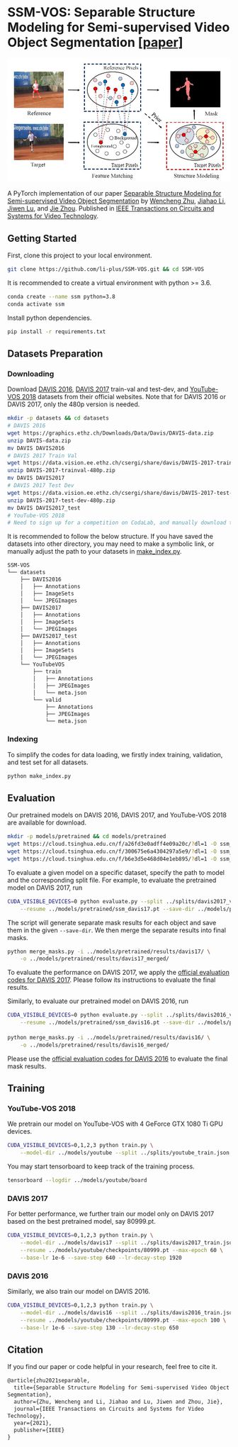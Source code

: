 # SSM-VOS: Separable Structure Modeling for Semi-supervised Video Object Segmentation [[paper]](https://ieeexplore.ieee.org/document/9356697)

![Framework](fig/framework.jpg)

A PyTorch implementation of our paper [Separable Structure Modeling for Semi-supervised Video Object Segmentation](https://ieeexplore.ieee.org/document/9356697) by [Wencheng Zhu](https://woshiwencheng.github.io/), [Jiahao Li](https://github.com/li-plus), [Jiwen Lu](http://ivg.au.tsinghua.edu.cn/Jiwen_Lu/), and [Jie Zhou](http://www.au.tsinghua.edu.cn/info/1078/1635.htm). Published in [IEEE Transactions on Circuits and Systems for Video Technology](https://ieeexplore.ieee.org/xpl/RecentIssue.jsp?punumber=76).

## Getting Started

First, clone this project to your local environment.

```sh
git clone https://github.com/li-plus/SSM-VOS.git && cd SSM-VOS
```

It is recommended to create a virtual environment with python >= 3.6.

```sh
conda create --name ssm python=3.8
conda activate ssm
```

Install python dependencies.

```sh
pip install -r requirements.txt
```

## Datasets Preparation

### Downloading

Download [DAVIS 2016](https://davischallenge.org/davis2016/code.html), [DAVIS 2017](https://davischallenge.org/davis2017/code.html) train-val and test-dev, and [YouTube-VOS 2018](https://youtube-vos.org/dataset/vos/) datasets from their official websites. Note that for DAVIS 2016 or DAVIS 2017, only the 480p version is needed.

```sh
mkdir -p datasets && cd datasets
# DAVIS 2016
wget https://graphics.ethz.ch/Downloads/Data/Davis/DAVIS-data.zip
unzip DAVIS-data.zip
mv DAVIS DAVIS2016
# DAVIS 2017 Train Val
wget https://data.vision.ee.ethz.ch/csergi/share/davis/DAVIS-2017-trainval-480p.zip
unzip DAVIS-2017-trainval-480p.zip
mv DAVIS DAVIS2017
# DAVIS 2017 Test Dev
wget https://data.vision.ee.ethz.ch/csergi/share/davis/DAVIS-2017-test-dev-480p.zip
unzip DAVIS-2017-test-dev-480p.zip
mv DAVIS DAVIS2017_test
# YouTube-VOS 2018
# Need to sign up for a competition on CodaLab, and manually download the dataset.
```

It is recommended to follow the below structure. If you have saved the datasets into other directory, you may need to make a symbolic link, or manually adjust the path to your datasets in [make_index.py](src/make_index.py).

```
SSM-VOS
└── datasets
    ├── DAVIS2016
    │   ├── Annotations
    │   ├── ImageSets
    │   └── JPEGImages
    ├── DAVIS2017
    │   ├── Annotations
    │   ├── ImageSets
    │   └── JPEGImages
    ├── DAVIS2017_test
    │   ├── Annotations
    │   ├── ImageSets
    │   └── JPEGImages
    └── YouTubeVOS
        ├── train
        │   ├── Annotations
        │   ├── JPEGImages
        │   └── meta.json
        └── valid
            ├── Annotations
            ├── JPEGImages
            └── meta.json
```

### Indexing

To simplify the codes for data loading, we firstly index training, validation, and test set for all datasets.

```sh
python make_index.py
```

## Evaluation

Our pretrained models on DAVIS 2016, DAVIS 2017, and YouTube-VOS 2018 are available for download.

```sh
mkdir -p models/pretrained && cd models/pretrained
wget https://cloud.tsinghua.edu.cn/f/a26fd3e0adff4e09a20c/?dl=1 -O ssm_davis16.pt
wget https://cloud.tsinghua.edu.cn/f/300675e6a4304297a5e9/?dl=1 -O ssm_davis17.pt
wget https://cloud.tsinghua.edu.cn/f/b6e3d5e468d04e1eb895/?dl=1 -O ssm_youtube.pt
```

To evaluate a given model on a specific dataset, specify the path to model and the corresponding split file. For example, to evaluate the pretrained model on DAVIS 2017, run

```sh
CUDA_VISIBLE_DEVICES=0 python evaluate.py --split ../splits/davis2017_val.json \
    --resume ../models/pretrained/ssm_davis17.pt --save-dir ../models/pretrained/results/davis17/
```

The script will generate separate mask results for each object and save them in the given `--save-dir`. We then merge the separate results into final masks.

```sh
python merge_masks.py -i ../models/pretrained/results/davis17/ \
    -o ../models/pretrained/results/davis17_merged/
```

To evaluate the performance on DAVIS 2017, we apply the [official evaluation codes for DAVIS 2017](https://github.com/davisvideochallenge/davis2017-evaluation). Please follow its instructions to evaluate the final results.

Similarly, to evaluate our pretrained model on DAVIS 2016, run

```sh
CUDA_VISIBLE_DEVICES=0 python evaluate.py --split ../splits/davis2016_val.json \
    --resume ../models/pretrained/ssm_davis16.pt --save-dir ../models/pretrained/results/davis16/

python merge_masks.py -i ../models/pretrained/results/davis16/ \
    -o ../models/pretrained/results/davis16_merged/
```

Please use the [official evaluation codes for DAVIS 2016](https://github.com/davisvideochallenge/davis-2017) to evaluate the final mask results.

## Training

### YouTube-VOS 2018

We pretrain our model on YouTube-VOS with 4 GeForce GTX 1080 Ti GPU devices.

```sh
CUDA_VISIBLE_DEVICES=0,1,2,3 python train.py \
    --model-dir ../models/youtube --split ../splits/youtube_train.json
```

You may start tensorboard to keep track of the training process.

```sh
tensorboard --logdir ../models/youtube/board
```

### DAVIS 2017

For better performance, we further train our model only on DAVIS 2017 based on the best pretrained model, say 80999.pt.

```sh
CUDA_VISIBLE_DEVICES=0,1,2,3 python train.py \
    --model-dir ../models/davis17 --split ../splits/davis2017_train.json \
    --resume ../models/youtube/checkpoints/80999.pt --max-epoch 60 \
    --base-lr 1e-6 --save-step 640 --lr-decay-step 1920
```

### DAVIS 2016

Similarly, we also train our model on DAVIS 2016.

```sh
CUDA_VISIBLE_DEVICES=0,1,2,3 python train.py \
    --model-dir ../models/davis16 --split ../splits/davis2016_train.json \
    --resume ../models/youtube/checkpoints/80999.pt --max-epoch 100 \
    --base-lr 1e-6 --save-step 130 --lr-decay-step 650
```

## Citation

If you find our paper or code helpful in your research, feel free to cite it.

```
@article{zhu2021separable,
  title={Separable Structure Modeling for Semi-supervised Video Object Segmentation},
  author={Zhu, Wencheng and Li, Jiahao and Lu, Jiwen and Zhou, Jie},
  journal={IEEE Transactions on Circuits and Systems for Video Technology},
  year={2021},
  publisher={IEEE}
}
```
